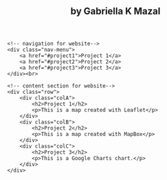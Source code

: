 <!DOCTYPE html>
<html lang="en">
<head>
    <meta charset="UTF-8">
    <meta http-equiv="X-UA-Compatible" content="IE=edge">
    <meta name="viewport" content="width=device-width, initial-scale=1.0">
    <title>Web Mapping Demo</title>
    <link rel="stylesheet" href="style1.css">
</head>
<body>
    <!-- header for website -->
    <header class="header">
        <h2>by Gabriella K Mazal</h2>
    </header>

    <!-- navigation for website-->
    <div class="nav-menu">
        <a href="#project1">Project 1</a>
        <a href="#project2">Project 2</a>
        <a href="#project3">Project 3</a>
    </div><br>

    <!-- content section for website-->
    <div class="row">
        <div class="colA">
            <h2>Project 1</h2>
            <p>This is a map created with Leaflet</p>
        </div>
        <div class="colB">
            <h2>Project 2</h2>
            <p>This is a map created with MapBox</p>
        </div>
        <div class="colC">
            <h2>Project 3</h2>
            <p>This is a Google Charts chart.</p>
        </div>
    </div>
</body>
</html>
